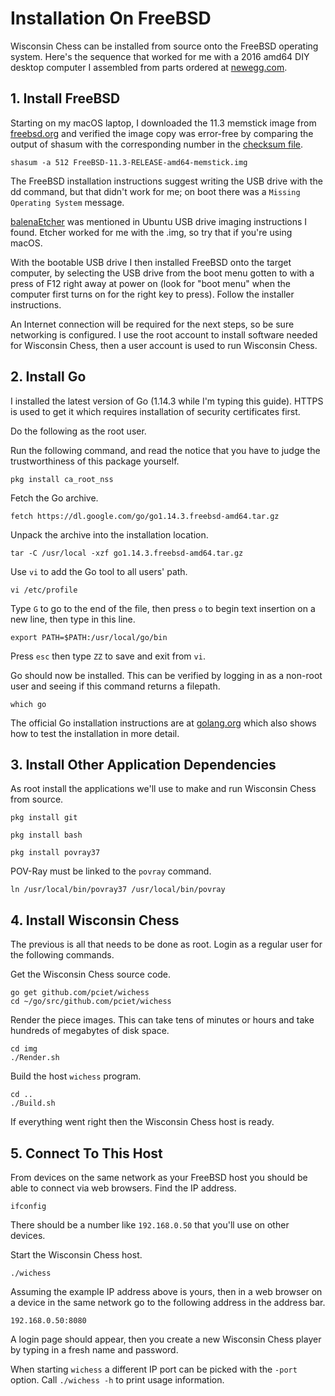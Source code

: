 # Installation On FreeBSD

Wisconsin Chess can be installed from source onto the FreeBSD operating system. Here's the sequence that worked for me with a 2016 amd64 DIY desktop computer I assembled from parts ordered at [newegg.com](https://newegg.com).

## 1. Install FreeBSD

Starting on my macOS laptop, I downloaded the 11.3 memstick image from [freebsd.org](https://www.freebsd.org/where.html) and verified the image copy was error-free by comparing the output of shasum with the corresponding number in the [checksum file](https://www.freebsd.org/releases/11.3R/CHECKSUM.SHA512-FreeBSD-11.3-RELEASE-amd64.asc).

```shasum -a 512 FreeBSD-11.3-RELEASE-amd64-memstick.img```

The FreeBSD installation instructions suggest writing the USB drive with the dd command, but that didn't work for me; on boot there was a ```Missing Operating System``` message.

[balenaEtcher](https://www.balena.io/etcher/) was mentioned in Ubuntu USB drive imaging instructions I found. Etcher worked for me with the .img, so try that if you're using macOS.

With the bootable USB drive I then installed FreeBSD onto the target computer, by selecting the USB drive from the boot menu gotten to with a press of F12 right away at power on (look for "boot menu" when the computer first turns on for the right key to press). Follow the installer instructions.

An Internet connection will be required for the next steps, so be sure networking is configured. I use the root account to install software needed for Wisconsin Chess, then a user account is used to run Wisconsin Chess.

## 2. Install Go

I installed the latest version of Go (1.14.3 while I'm typing this guide). HTTPS is used to get it which requires installation of security certificates first.

Do the following as the root user.

Run the following command, and read the notice that you have to judge the trustworthiness of this package yourself.

```
pkg install ca_root_nss
```

Fetch the Go archive.

```
fetch https://dl.google.com/go/go1.14.3.freebsd-amd64.tar.gz
```

Unpack the archive into the installation location.

```
tar -C /usr/local -xzf go1.14.3.freebsd-amd64.tar.gz
```

Use ```vi``` to add the Go tool to all users' path.

```
vi /etc/profile
```

Type ```G``` to go to the end of the file, then press ```o``` to begin text insertion on a new line, then type in this line.

```
export PATH=$PATH:/usr/local/go/bin
```

Press ```esc``` then type ```ZZ``` to save and exit from ```vi```.

Go should now be installed. This can be verified by logging in as a non-root user and seeing if this command returns a filepath.

```
which go
```

The official Go installation instructions are at [golang.org](https://golang.org/doc/install) which also shows how to test the installation in more detail.

## 3. Install Other Application Dependencies

As root install the applications we'll use to make and run Wisconsin Chess from source.

```
pkg install git
```

```
pkg install bash
```

```
pkg install povray37
```

POV-Ray must be linked to the ```povray``` command.

```
ln /usr/local/bin/povray37 /usr/local/bin/povray
```

## 4. Install Wisconsin Chess

The previous is all that needs to be done as root. Login as a regular user for the following commands.

Get the Wisconsin Chess source code.

```
go get github.com/pciet/wichess
cd ~/go/src/github.com/pciet/wichess
```

Render the piece images. This can take tens of minutes or hours and take hundreds of megabytes of disk space.

```
cd img
./Render.sh
```

Build the host ```wichess``` program.

```
cd ..
./Build.sh
```

If everything went right then the Wisconsin Chess host is ready.

## 5. Connect To This Host

From devices on the same network as your FreeBSD host you should be able to connect via web browsers. Find the IP address.

```
ifconfig
```

There should be a number like ```192.168.0.50``` that you'll use on other devices.

Start the Wisconsin Chess host.

```
./wichess
```

Assuming the example IP address above is yours, then in a web browser on a device in the same network go to the following address in the address bar.

```
192.168.0.50:8080
```

A login page should appear, then you create a new Wisconsin Chess player by typing in a fresh name and password.

When starting ```wichess``` a different IP port can be picked with the ```-port``` option. Call ```./wichess -h``` to print usage information.